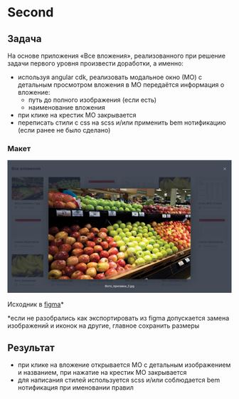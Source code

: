 # Second

## Задача

На основе приложения «Все вложения», реализованного при решение задачи первого уровня произвести доработки, а именно:

* используя angular cdk, реализовать модальное окно (МО) с детальным просмотром вложения в МО передаётся информация о вложение:
  * путь до полного изображения (если есть)
  * наименование вложения
* при клике на крестик МО закрывается
* переписать стили с css на scss и/или применить bem нотификацию (если ранее не было сделано)

### Макет

<img src="all_attach.png"/>

Исходник в [figma](https://www.figma.com/file/YmNwDoqcbCzTv7btK4R1Oe/all_attachments?node-id=20%3A286)*

*если не разобрались как экспортировать из figma допускается замена изображений и иконок на другие, главное сохранить размеры

## Результат

* при клике на вложение открывается МО с детальным изображением и названием, при нажатие на крестик МО закрывается
* для написания стилей используется scss и/или соблюдается bem нотификация при именовании правил
